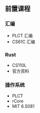 ## 前置课程

### 汇编

+ PLCT 汇编
+ CS61C 汇编

### Rust

+ CS110L
+ 官方资料

### 操作系统

+ PLCT
+ rCore
+ MIT 6.S081

